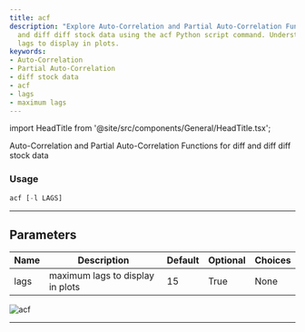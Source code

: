 ```yaml
---
title: acf
description: "Explore Auto-Correlation and Partial Auto-Correlation Functions for diff"
  and diff diff stock data using the acf Python script command. Understand maximum
  lags to display in plots.
keywords:
- Auto-Correlation
- Partial Auto-Correlation
- diff stock data
- acf
- lags
- maximum lags
---
```


import HeadTitle from '@site/src/components/General/HeadTitle.tsx';

<HeadTitle title="stocks/qa/acf - Reference | OpenBB Terminal Docs" />

Auto-Correlation and Partial Auto-Correlation Functions for diff and diff diff stock data

### Usage

```python
acf [-l LAGS]
```

---

## Parameters

| Name | Description | Default | Optional | Choices |
| ---- | ----------- | ------- | -------- | ------- |
| lags | maximum lags to display in plots | 15 | True | None |

![acf](https://user-images.githubusercontent.com/46355364/154305242-176c3ba1-ebfc-43e7-a027-46251fb02463.png)

---
